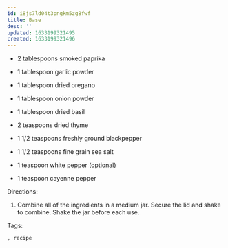 ```yaml
---
id: i8js7ld04t3pngkm5zg8fwf
title: Base
desc: ''
updated: 1633199321495
created: 1633199321496
---
```


* 2 tablespoons smoked paprika

* 1 tablespoon garlic powder
* 1 tablespoon dried oregano
* 1 tablespoon onion powder
* 1 tablespoon dried basil
* 2 teaspoons dried thyme
* 1 1/2 teaspoons freshly ground blackpepper
* 1 1/2 teaspoons fine grain sea salt
* 1 teaspoon white pepper (optional)
* 1 teaspoon cayenne pepper

Directions:
1. Combine all of the ingredients in a medium jar. Secure the lid and shake to combine. Shake the jar before each use.

Tags:
  
    , recipe
